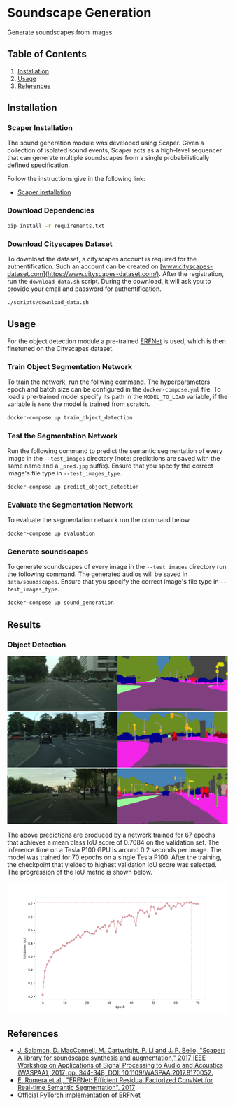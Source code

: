 # Soundscape Generation

Generate soundscapes from images.

## Table of Contents

1. [Installation](#installation)
2. [Usage](#usage)
3. [References](#references)

## Installation

### Scaper Installation

The sound generation module was developed using Scaper. Given a collection of isolated sound events, Scaper acts as a
high-level sequencer that can generate multiple soundscapes from a single probabilistically defined specification.

Follow the instructions give in the following link:

* [Scaper installation](https://scaper.readthedocs.io/en/latest/installation.html)

### Download Dependencies

```bash
pip install -r requirements.txt
```

### Download Cityscapes Dataset

To download the dataset, a cityscapes account is required for the authentification. Such an account can be created
on [www.cityscapes-dataset.com](https://www.cityscapes-dataset.com/). After the registration, run the `download_data.sh`
script. During the download, it will ask you to provide your email and password for authentification.

```bash
./scripts/download_data.sh
```

## Usage

For the object detection module a
pre-trained [ERFNet](http://www.robesafe.es/personal/eduardo.romera/pdfs/Romera17tits.pdf) is used, which is then
finetuned on the Cityscapes dataset.

### Train Object Segmentation Network

To train the network, run the follwing command. The hyperparameters epoch and batch size can be configured in the `docker-compose.yml` file. To load a pre-trained model specify its path in the `MODEL_TO_LOAD` variable, if the variable is `None` the model is trained from scratch.

```bash
docker-compose up train_object_detection
```

### Test the Segmentation Network

Run the following command to predict the semantic segmentation of every image in the `--test_images` directory (note:
predictions are saved with the same name and a `_pred.jpg` suffix). Ensure that you specify the correct image's file type in `--test_images_type`.

```bash
docker-compose up predict_object_detection
```

### Evaluate the Segmentation Network
To evaluate the segmentation network run the command below.

```bash
docker-compose up evaluation
```

### Generate soundscapes

To generate soundscapes of every image in the `--test_images` directory run the following command. The generated audios will be saved in `data/soundscapes`. Ensure that you specify the correct image's file type in `--test_images_type`.

```bash
docker-compose up sound_generation
```

## Results

### Object Detection

![](assets/test1.png)
![](assets/test2.png)
![](assets/test3.png)

The above predictions are produced by a network trained for 67 epochs that achieves a mean class IoU score of 0.7084 on
the validation set. The inference time on a Tesla P100 GPU is around 0.2 seconds per image. The model was trained for 70 epochs on a single Tesla P100. After the training, the checkpoint
that yielded to highest validation IoU score was selected. The progression of the IoU metric is shown below.

![](assets/iou_plot.png)

## References

* [J. Salamon, D. MacConnell, M. Cartwright, P. Li and J. P. Bello, "Scaper: A library for soundscape synthesis and augmentation," 2017 IEEE Workshop on Applications of Signal Processing to Audio and Acoustics (WASPAA), 2017, pp. 344-348, DOI: 10.1109/WASPAA.2017.8170052.](http://www.justinsalamon.com/uploads/4/3/9/4/4394963/salamon_scaper_waspaa_2017.pdf)
* [E. Romera et al., "ERFNet: Efficient Residual Factorized ConvNet for Real-time Semantic Segmentation", 2017](http://www.robesafe.es/personal/eduardo.romera/pdfs/Romera17tits.pdf)
* [Official PyTorch implementation of ERFNet](https://github.com/Eromera/erfnet_pytorch)
